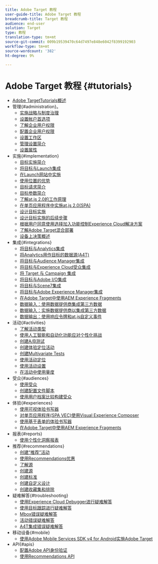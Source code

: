 ```yaml
---
title: Adobe Target 教程
user-guide-title: Adobe Target 教程
breadcrumb-title: Target 教程
audience: end-user
solution: Target
type: 教程
translation-type: tm+mt
source-git-commit: 009b19539470c64d7497e848e6042f8399192903
workflow-type: tm+mt
source-wordcount: '382'
ht-degree: 9%

---
```



# Adobe Target 教程 {#tutorials}

+ [Adobe TargetTutorials概述](../overview.md)
+ 管理{#administration}。
   + [实施战略与制度治理](../dev101/1.1-implementation-strategy-sys-governance.md)
   + [设置帐户首选项](../administration/set-up-account-preferences.md)
   + [了解企业用户权限](../administration/understanding-enterprise-user-permissions.md)
   + [配置企业用户权限](../dev101/1.2-configure-ent-user-permissions.md)
   + [设置工作区](../administration/set-up-workspaces.md)
   + [管理设置简介](../dev101/1.3-intro-to-admin-setup.md)
   + [设置属性](../administration/set-up-properties.md)
+ 实施{#implementation}
   + [目标实施简介](../dev101/2.1-intro-to-target-implementation.md)
   + [将目标与Launch集成](../dev101/3.1-target-launch.md)
   + [在Launch网站中实施](https://docs.adobe.com/content/help/en/experience-cloud/implementing-in-websites-with-launch/index.html)
   + [使用位置的优势](../dev101/2.2-benefits-of-locations.md)
   + [目标请求简介](../dev101/2.3-intro-to-target-requests.md)
   + [目标参数简介](../dev101/2.4-intro-to-target-params.md)
   + [了解at.js 2.0的工作原理](../implementation/understanding-how-atjs-20-works.md)
   + [在单页应用程序中实施at.js 2.0(SPA)](../implementation/implement-atjs-20-in-a-single-page-application.md)
   + [设计目标实施](../dev101/2.5-design-target-implementation.md)
   + [设计目标实施的后续步骤](../dev101/2.6-next-steps-design-target-implementation.md)
   + [根据用户同意使用选择加入功能控制Experience Cloud解决方案](https://docs.adobe.com/content/help/en/core-services-learn/tutorials/id-service/use-opt-in-to-control-experience-cloud-activities-based-on-user-consent.html)
   + [了解Adobe Target混合部署](../implementation/hybrid-deployment.md)
   + [设备上决策概述](../implementation/on-device-decisioning-overview.md)
+ 集成{#integrations}
   + [将目标与Analytics集成](../dev101/3.2-target-analytics.md)
   + [将Analytics用作目标的数据源(A4T)](../integrations/use-analytics-as-a-data-source-a4t.md)
   + [将目标与Audience Manager集成](../dev101/3.3-target-dmp.md)
   + [将目标与Experience Cloud受众集成](../dev101/3.4-target-exc-audiences.md)
   + [将 Target 与 Campaign 集成](../dev101/3.6-target-campaign.md)
   + [将目标与Adobe I/O集成](../dev101/3.7-target-io.md)
   + [将目标与Scene7集成](../dev101/3.8-target-scene7.md)
   + [将目标与Adobe Experience Manager集成](../dev101/3.5-target-aem.md)
   + [在Adobe Target中使用AEM Experience Fragments](https://helpx.adobe.com/experience-manager/kt/sites/using/experience-fragment-target-offer-feature-video-use.html)
   + [数据输入：使用数据提供商集成第三方数据](../integrations/use-data-providers-to-integrate-third-party-data.md)
   + [数据输入：实施数据提供商以集成第三方数据](../integrations/implement-data-providers-to-integrate-third-party-data.md)
   + [数据输出：使用响应令牌和at.js自定义事件](../integrations/use-response-tokens-and-atjs-custom-events.md)
+ 活动{#activities}
   + [了解活动类型](../activities/understanding-the-types-of-activities.md)
   + [使用人工智能和自动化功能应对个性化挑战](../activities/use-the-artificial-intelligence-and-automation-capabilities-to-meet-the-challenges-of-personalization.md)
   + [创建A/B测试](../activities/create-ab-tests.md)
   + [创建体验定位活动](../activities/create-experience-targeting-activities.md)
   + [创建Multivariate Tests](../activities/create-multivariate-tests.md)
   + [使用活动定位](../activities/use-activity-targeting.md)
   + [使用活动设置](../activities/use-activity-settings.md)
   + [在活动中使用量度](../activities/use-metrics-in-activities.md)
+ 受众{#audiences}
   + [使用受众](../audiences/use-audiences.md)
   + [创建配置文件脚本](../audiences/create-profile-scripts.md)
   + [使用用户档案比较构建受众](../audiences/use-profile-comparison-to-build-audiences.md)
+ 体验{#experiences}
   + [使用可视体验书写器](../experiences/use-the-visual-experience-composer.md)
   + [对单页应用程序(SPA VEC)使用Visual Experience Composer](../experiences/use-the-visual-experience-composer-for-single-page-applications.md)
   + [使用基于表单的体验书写器](../experiences/use-the-form-based-experience-composer.md)
   + [在Adobe Target中使用AEM Experience Fragments](https://helpx.adobe.com/experience-manager/kt/sites/using/experience-fragment-target-offer-feature-video-use.html)
+ 报表{#reports}
   + [使用个性化洞察报表](../reports/use-the-personalization-insights-reports.md)
+ 推荐{#recommendations}
   + [创建“推荐”活动](../recommendations/create-a-recommendations-activity.md)
   + [使用Recommendations优惠](../recommendations/use-recommendations-offers.md)
   + [了解源](../recommendations/understanding-feeds.md)
   + [创建源](../recommendations/create-a-feed.md)
   + [创建标准](../recommendations/create-criteria.md)
   + [创建自定义设计](../recommendations/create-custom-designs.md)
   + [创建收藏集和排除](../recommendations/create-collections-and-exclusions.md)
+ 疑难解答{#troubleshooting}
   + [使用Experience Cloud Debugger进行疑难解答](../troubleshooting/troubleshoot-with-the-experience-cloud-debugger.md)
   + [使用目标跟踪进行疑难解答](../troubleshooting/troubleshoot-with-target-traces.md)
   + [Mbox错误疑难解答](../dev101/4.1-troubleshoot-mbox-errors.md)
   + [活动错误疑难解答](../dev101/4.2-troubleshoot-activity-errors.md)
   + [A4T集成错误疑难解答](../dev101/4.3-troubleshoot-integration-errors.md)
+ 移动设备{#mobile}
   + [使用Adobe Mobile Services SDK v4 for Android实施Adobe Target](../mobile-v4/overview.md)
+ API{#apis}
   + [配置Adobe API身份验证](../apis/configure-io-target-integration.md)
   + [使用Recommendations API](https://docs.adobe.com/content/help/en/target-learn/recommendations-api-tutorial/recs-api-overview.html)
